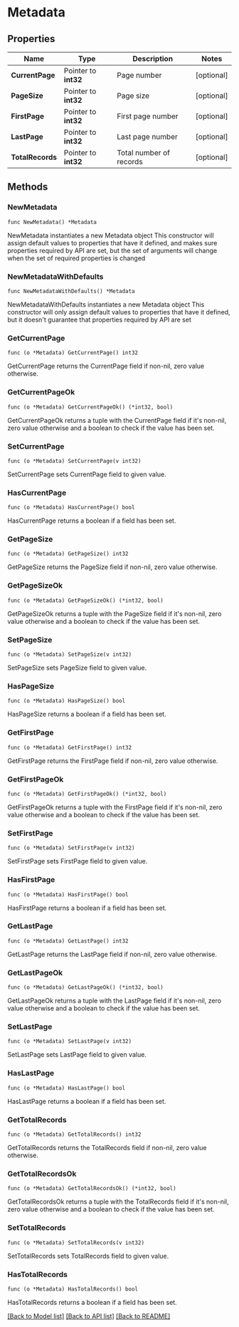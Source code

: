 # Metadata

## Properties

Name | Type | Description | Notes
------------ | ------------- | ------------- | -------------
**CurrentPage** | Pointer to **int32** | Page number | [optional] 
**PageSize** | Pointer to **int32** | Page size | [optional] 
**FirstPage** | Pointer to **int32** | First page number | [optional] 
**LastPage** | Pointer to **int32** | Last page number | [optional] 
**TotalRecords** | Pointer to **int32** | Total number of records | [optional] 

## Methods

### NewMetadata

`func NewMetadata() *Metadata`

NewMetadata instantiates a new Metadata object
This constructor will assign default values to properties that have it defined,
and makes sure properties required by API are set, but the set of arguments
will change when the set of required properties is changed

### NewMetadataWithDefaults

`func NewMetadataWithDefaults() *Metadata`

NewMetadataWithDefaults instantiates a new Metadata object
This constructor will only assign default values to properties that have it defined,
but it doesn't guarantee that properties required by API are set

### GetCurrentPage

`func (o *Metadata) GetCurrentPage() int32`

GetCurrentPage returns the CurrentPage field if non-nil, zero value otherwise.

### GetCurrentPageOk

`func (o *Metadata) GetCurrentPageOk() (*int32, bool)`

GetCurrentPageOk returns a tuple with the CurrentPage field if it's non-nil, zero value otherwise
and a boolean to check if the value has been set.

### SetCurrentPage

`func (o *Metadata) SetCurrentPage(v int32)`

SetCurrentPage sets CurrentPage field to given value.

### HasCurrentPage

`func (o *Metadata) HasCurrentPage() bool`

HasCurrentPage returns a boolean if a field has been set.

### GetPageSize

`func (o *Metadata) GetPageSize() int32`

GetPageSize returns the PageSize field if non-nil, zero value otherwise.

### GetPageSizeOk

`func (o *Metadata) GetPageSizeOk() (*int32, bool)`

GetPageSizeOk returns a tuple with the PageSize field if it's non-nil, zero value otherwise
and a boolean to check if the value has been set.

### SetPageSize

`func (o *Metadata) SetPageSize(v int32)`

SetPageSize sets PageSize field to given value.

### HasPageSize

`func (o *Metadata) HasPageSize() bool`

HasPageSize returns a boolean if a field has been set.

### GetFirstPage

`func (o *Metadata) GetFirstPage() int32`

GetFirstPage returns the FirstPage field if non-nil, zero value otherwise.

### GetFirstPageOk

`func (o *Metadata) GetFirstPageOk() (*int32, bool)`

GetFirstPageOk returns a tuple with the FirstPage field if it's non-nil, zero value otherwise
and a boolean to check if the value has been set.

### SetFirstPage

`func (o *Metadata) SetFirstPage(v int32)`

SetFirstPage sets FirstPage field to given value.

### HasFirstPage

`func (o *Metadata) HasFirstPage() bool`

HasFirstPage returns a boolean if a field has been set.

### GetLastPage

`func (o *Metadata) GetLastPage() int32`

GetLastPage returns the LastPage field if non-nil, zero value otherwise.

### GetLastPageOk

`func (o *Metadata) GetLastPageOk() (*int32, bool)`

GetLastPageOk returns a tuple with the LastPage field if it's non-nil, zero value otherwise
and a boolean to check if the value has been set.

### SetLastPage

`func (o *Metadata) SetLastPage(v int32)`

SetLastPage sets LastPage field to given value.

### HasLastPage

`func (o *Metadata) HasLastPage() bool`

HasLastPage returns a boolean if a field has been set.

### GetTotalRecords

`func (o *Metadata) GetTotalRecords() int32`

GetTotalRecords returns the TotalRecords field if non-nil, zero value otherwise.

### GetTotalRecordsOk

`func (o *Metadata) GetTotalRecordsOk() (*int32, bool)`

GetTotalRecordsOk returns a tuple with the TotalRecords field if it's non-nil, zero value otherwise
and a boolean to check if the value has been set.

### SetTotalRecords

`func (o *Metadata) SetTotalRecords(v int32)`

SetTotalRecords sets TotalRecords field to given value.

### HasTotalRecords

`func (o *Metadata) HasTotalRecords() bool`

HasTotalRecords returns a boolean if a field has been set.


[[Back to Model list]](../README.md#documentation-for-models) [[Back to API list]](../README.md#documentation-for-api-endpoints) [[Back to README]](../README.md)


